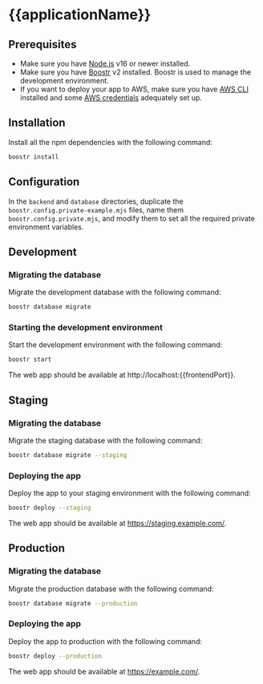 # {{applicationName}}

## Prerequisites

- Make sure you have [Node.js](https://nodejs.org/) v16 or newer installed.
- Make sure you have [Boostr](https://boostr.dev/) v2 installed. Boostr is used to manage the development environment.
- If you want to deploy your app to AWS, make sure you have [AWS CLI](https://docs.aws.amazon.com/cli/latest/userguide/cli-chap-install.html) installed and some [AWS credentials](https://docs.aws.amazon.com/cli/latest/userguide/cli-configure-files.html) adequately set up.

## Installation

Install all the npm dependencies with the following command:

```sh
boostr install
```

## Configuration

In the `backend` and `database` directories, duplicate the `boostr.config.private-example.mjs` files, name them `boostr.config.private.mjs`, and modify them to set all the required private environment variables.

## Development

### Migrating the database

Migrate the development database with the following command:

```sh
boostr database migrate
```

### Starting the development environment

Start the development environment with the following command:

```sh
boostr start
```

The web app should be available at http://localhost:{{frontendPort}}.

## Staging

### Migrating the database

Migrate the staging database with the following command:

```sh
boostr database migrate --staging
```

### Deploying the app

Deploy the app to your staging environment with the following command:

```sh
boostr deploy --staging
```

The web app should be available at https://staging.example.com/.

## Production

### Migrating the database

Migrate the production database with the following command:

```sh
boostr database migrate --production
```

### Deploying the app

Deploy the app to production with the following command:

```sh
boostr deploy --production
```

The web app should be available at https://example.com/.
